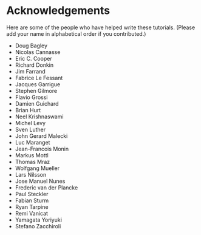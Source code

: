 <!-- ((! set title Acknowledgements  !)) -->

# Acknowledgements
Here are some of the people who have helped write these tutorials.
(Please add your name in alphabetical order if you contributed.)

* Doug Bagley
* Nicolas Cannasse
* Eric C. Cooper
* Richard Donkin
* Jim Farrand
* Fabrice Le Fessant
* Jacques Garrigue
* Stephen Gilmore
* Flavio Grossi
* Damien Guichard
* Brian Hurt
* Neel Krishnaswami
* Michel Levy
* Sven Luther
* John Gerard Malecki
* Luc Maranget
* Jean-Francois Monin
* Markus Mottl
* Thomas Mraz
* Wolfgang Mueller
* Lars Nilsson
* Jose Manuel Nunes
* Frederic van der Plancke
* Paul Steckler
* Fabian Sturm
* Ryan Tarpine
* Remi Vanicat
* Yamagata Yoriyuki
* Stefano Zacchiroli

